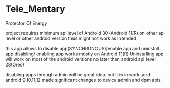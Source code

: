 # Tele_Mentary

Protector Of Energy

project requires minimum api level of Android 30 (Android 11/R)
on other api level or other android version thus might not work as intended

this app allows to disable app(SYNCHRONOUS)/enable app and uninstall app disabling/ enabling app
works mostly on Android 11(R)
Uninstalling app will work on most of the android versions no later than android api level 28(Oreo)

disabling apps through admin will be great idea. but it is in work ,and android 9,10,11,12 made
significant changes to device admin and dpm apis.
